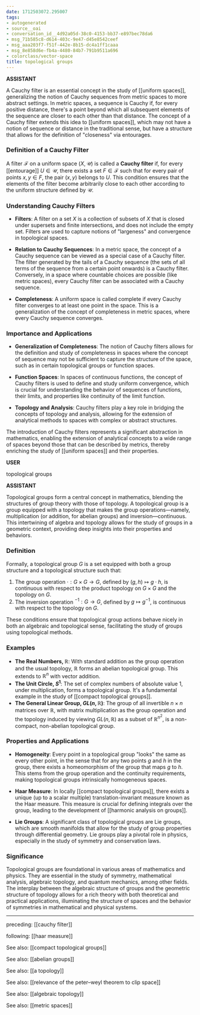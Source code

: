```yaml
---
date: 1712503072.295007
tags:
- autogenerated
- source__oai
- conversation_id__4d92a05d-38c0-4153-bb37-e897bec78da6
- msg_71b585c8-d614-403c-9e47-d45e8542ceef
- msg_aaa203f7-f51f-442e-8b15-dc4a1ff1caaa
- msg_8e858d6e-fb4a-4480-84b7-791b9511a696
- colorclass/vector-space
title: topological groups
---
```


**ASSISTANT**

A Cauchy filter is an essential concept in the study of [[uniform spaces]], generalizing the notion of Cauchy sequences from metric spaces to more abstract settings. In metric spaces, a sequence is Cauchy if, for every positive distance, there's a point beyond which all subsequent elements of the sequence are closer to each other than that distance. The concept of a Cauchy filter extends this idea to [[uniform spaces]], which may not have a notion of sequence or distance in the traditional sense, but have a structure that allows for the definition of "closeness" via entourages.

### Definition of a Cauchy Filter

A filter $\mathcal{F}$ on a uniform space $(X, \mathcal{U})$ is called a **Cauchy filter** if, for every [[entourage]] $U \in \mathcal{U}$, there exists a set $F \in \mathcal{F}$ such that for every pair of points $x, y \in F$, the pair $(x, y)$ belongs to $U$. This condition ensures that the elements of the filter become arbitrarily close to each other according to the uniform structure defined by $\mathcal{U}$.

### Understanding Cauchy Filters

- **Filters**: A filter on a set $X$ is a collection of subsets of $X$ that is closed under supersets and finite intersections, and does not include the empty set. Filters are used to capture notions of "largeness" and convergence in topological spaces.

- **Relation to Cauchy Sequences**: In a metric space, the concept of a Cauchy sequence can be viewed as a special case of a Cauchy filter. The filter generated by the tails of a Cauchy sequence (the sets of all terms of the sequence from a certain point onwards) is a Cauchy filter. Conversely, in a space where countable choices are possible (like metric spaces), every Cauchy filter can be associated with a Cauchy sequence.

- **Completeness**: A uniform space is called complete if every Cauchy filter converges to at least one point in the space. This is a generalization of the concept of completeness in metric spaces, where every Cauchy sequence converges.

### Importance and Applications

- **Generalization of Completeness**: The notion of Cauchy filters allows for the definition and study of completeness in spaces where the concept of sequence may not be sufficient to capture the structure of the space, such as in certain topological groups or function spaces.

- **Function Spaces**: In spaces of continuous functions, the concept of Cauchy filters is used to define and study uniform convergence, which is crucial for understanding the behavior of sequences of functions, their limits, and properties like continuity of the limit function.

- **Topology and Analysis**: Cauchy filters play a key role in bridging the concepts of topology and analysis, allowing for the extension of analytical methods to spaces with complex or abstract structures.

The introduction of Cauchy filters represents a significant abstraction in mathematics, enabling the extension of analytical concepts to a wide range of spaces beyond those that can be described by metrics, thereby enriching the study of [[uniform spaces]] and their properties.


**USER**

topological groups


**ASSISTANT**

Topological groups form a central concept in mathematics, blending the structures of group theory with those of topology. A topological group is a group equipped with a topology that makes the group operations—namely, multiplication (or addition, for abelian groups) and inversion—continuous. This intertwining of algebra and topology allows for the study of groups in a geometric context, providing deep insights into their properties and behaviors.

### Definition

Formally, a topological group $G$ is a set equipped with both a group structure and a topological structure such that:
1. The group operation $\cdot : G \times G \to G$, defined by $(g, h) \mapsto g \cdot h$, is continuous with respect to the product topology on $G \times G$ and the topology on $G$.
2. The inversion operation $^{-1}: G \to G$, defined by $g \mapsto g^{-1}$, is continuous with respect to the topology on $G$.

These conditions ensure that topological group actions behave nicely in both an algebraic and topological sense, facilitating the study of groups using topological methods.

### Examples

- **The Real Numbers, $\mathbb{R}$**: With standard addition as the group operation and the usual topology, $\mathbb{R}$ forms an abelian topological group. This extends to $\mathbb{R}^n$ with vector addition.
- **The Unit Circle, $S^1$**: The set of complex numbers of absolute value 1, under multiplication, forms a topological group. It's a fundamental example in the study of [[compact topological groups]].
- **The General Linear Group, $GL(n, \mathbb{R})$**: The group of all invertible $n \times n$ matrices over $\mathbb{R}$, with matrix multiplication as the group operation and the topology induced by viewing $GL(n, \mathbb{R})$ as a subset of $\mathbb{R}^{n^2}$, is a non-compact, non-abelian topological group.

### Properties and Applications

- **Homogeneity**: Every point in a topological group "looks" the same as every other point, in the sense that for any two points $g$ and $h$ in the group, there exists a homeomorphism of the group that maps $g$ to $h$. This stems from the group operation and the continuity requirements, making topological groups intrinsically homogeneous spaces.

- **Haar Measure**: In locally [[compact topological groups]], there exists a unique (up to a scalar multiple) translation-invariant measure known as the Haar measure. This measure is crucial for defining integrals over the group, leading to the development of [[harmonic analysis on groups]].

- **Lie Groups**: A significant class of topological groups are Lie groups, which are smooth manifolds that allow for the study of group properties through differential geometry. Lie groups play a pivotal role in physics, especially in the study of symmetry and conservation laws.

### Significance

Topological groups are foundational in various areas of mathematics and physics. They are essential in the study of symmetry, mathematical analysis, algebraic topology, and quantum mechanics, among other fields. The interplay between the algebraic structure of groups and the geometric structure of topology allows for a rich theory with both theoretical and practical applications, illuminating the structure of spaces and the behavior of symmetries in mathematical and physical systems.


---

preceding: [[cauchy filter]]  


following: [[haar measure]]

See also: [[compact topological groups]]


See also: [[abelian groups]]


See also: [[a topology]]


See also: [[relevance of the peter–weyl theorem to clip space]]


See also: [[algebraic topology]]


See also: [[metric spaces]]